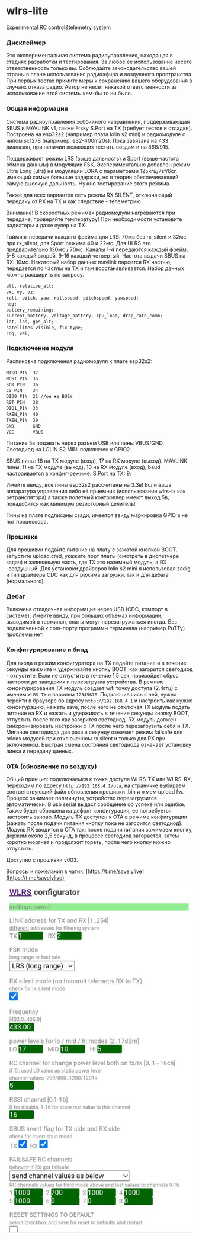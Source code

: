 # wlrs-lite
Experimental RC control&amp;telemetry system
### Дисклеймер
Это экспериментальная система радиоуправления, находящая в стадиях разработки и тестирования. За любое ее использование несете ответственность только вы. Соблюдайте законодательство вашей страны в плане использования радиоэфира и воздушного пространства. При первых тестах примите меры к сохранению вашего оборудования в случаях отказа радио. Автор не несет никакой ответственности за использование этой системы кем-бы то ни было.

### Общая информация
Система радиоуправления хоббийного направления, поддерживающая SBUS и MAVLINK v1, также Frsky S.Port на TX (требует тестов и отладки).
Построена на esp32s2 (например плата lolin s2 mini) и радиомодуле с чипом sx1278 (например, e32-400m20s).
Пока завязана на 433 диапазон, при наличии желающих тестить создам и на 868/915.

Поддерживает режим LRS (выше дальность) и Sport (выше частота обмена данным) в модуляции FSK. Экспериментально добавлен режим Ultra Long (ulrs) на модуляции LORA с параметрами 125кгц/7sf/6cr, имеющий самые большие задержки, но в теории обеспечивающий самую высокую дальность. Нужно тестирование этого режима.

Также для всех вариантов есть режим RX SILENT, отключающий передачу от RX на TX и как следствие - телеметрию.

Внимание! В скоростных режимах радиомодули нагреваются при передаче, проверяйте температуру! При необходимости установите радиаторы и даже кулер на TX.

Тайминг передачи каждого фрейма для LRS: 70мс без rx_silent и 32мс при rx_silent, для Sport режима 40 и 22мс. Для ULRS это предварительно 130мс / 70мс.
Каналы 1-4 передаются каждый фрейм, 5-8 каждый второй, 9-16 каждый четвертый.
Частота выдачи SBUS на RX: 10мс.
Некоторый набор данных mavlink парсится RX частью, передается по частям на TX и там восстанавливается. Набор данных можно расширить по запросу.
```
alt, relative_alt;
vx, vy, vz;
roll, pitch, yaw, rollspeed, pitchspeed, yawspeed;
hdg;
battery_remaining;
current_battery, voltage_battery, cpu_load, drop_rate_comm;
lat, lon, gps_alt;
satellites_visible, fix_type;
cog, vel;
```
### Подключение модуля
Распиновка подключения радиомодуля к плате esp32s2:
```
MISO_PIN  37
MOSI_PIN  35
SCK_PIN   36
CS_PIN    34
DIO0_PIN  21 //он же BUSY
RST_PIN   38
DIO1_PIN  33
RXEN_PIN  40
TXEN_PIN  39
GND       GND
VCC       VBUS
```
Питание 5в подавать через разъем USB или пины VBUS/GND. Светодиод на LOLIN S2 MINI подключен к GPIO2.

SBUS пины: 18 на TX модуле (вход), 17 на RX модуле (выход).
MAVLINK пины: 11 на TX модуле (выход), 10 на RX модуле (вход), baud настраивается в конфиг-режиме.
S.Port на TX: 9.

Имейте ввиду, все пины esp32s2 рассчитаны на 3.3в! Если ваша аппаратура управления либо её приемник (использование wlrs-tx как ретранслятора) а также полетный контроллер имеют выход 5в, понадобится как минимум резисторный делитель!

Пины на плате подписаны сзади, имеется ввиду маркировка GPIO а не ног процессора.

### Прошивка
Для прошивки подайте питание на плату с зажатой кнопкой BOOT, запустите upload.cmd, укажите порт платы (смотреть в диспетчере задач) и заливаемую часть, где TX это наземный модуль, а RX -воздушный. Для установки драйверов lolin s2 mini я использовал zadig и тип драйвера CDC как для режима загрузки, так и для дебага (нормального).

### Дебаг
Включена отладочная информация через USB (CDC, компорт в системе). Имейте ввиду, при больших объемах информации, выводимой в терминал, платы могут перезагружаться иногда. Без подключенной к com-порту программы терминала (например PuTTy) проблемы нет.

### Конфигурирование и бинд
Для входа в режим конфигуратора на TX подайте питание и в течение секунды нажмите и удерживайте кнопку BOOT, как загорится светодиод - отпустите. Если не отпустить в течение 1,5 сек, произойдет сброс настроек до заводских и перезагрузка устройства.
В режиме конфигурирования TX модуль создает wifi точку доступа (2.4ггц) с именем `WLRS-TX` и паролем `12345678`. Подключившись к ней, нужно перейти в браузере по адресу `http://192.168.4.1` и настроить как нужно конфигурацию, нажать save, после чего не отключая TX модуль подать питание на RX и нажать и удерживать в течение секунды кнопку BOOT, отпустить после того как загорится светодиод.
RX модуль должен синхронизировать настройки с TX после чего перезагрузить себя и TX.
Мигание светодиода два раза в секунду означает режим failsafe для обоих модулей при отключенном rx silent и только для RX при включенном. Быстрая смена состояния светодиода означает установку линка и передачу данных.

### OTA (обновление по воздуху)
Общий принцип: подключаемся к точке доступа WLRS-TX или WLRS-RX, переходим по адресу `http://192.168.4.1/ota`, на страничке выбираем соответствующий файл обновления прошивки .bin и жмем upload fw. Процесс занимает полминуты, устройство перезагрузится автоматически. В usb serial выдаст сообщение об успехе или ошибке. Также будет сброшена на дефолт конфигурация, ее потребуется настроить заново.
Модуль TX доступен к OTA в режиме конфигурации (зажать после подачи питания кнопку пока не загорится светодиод).
Модуль RX вводится в OTA так: после подачи питания зажимаем кнопку, держим около 2,5 секунд, в процессе светодиод загорается, затем коротко моргнет и продолжит гореть, после чего кнопку можно отпустить.

Доступно с прошивки v003.

Вопросы и пожелания в чатик: [https://t.me/savelylive](https://t.me/savelylive)

![wm](https://github.com/whoim2/wlrs-lite/blob/main/wm.jpg?raw=true)
